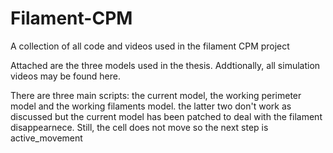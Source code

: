 # Filament-CPM
A collection of all code and videos used in the filament CPM project


Attached are the three models used in the thesis. Addtionally, all simulation videos may be found here.

There are three main scripts: the current model, the working perimeter model and the working filaments model. the latter two don't work as discussed but the current model has been patched to deal with the filament disappearnece. Still, the cell does not move so the next step is active_movement
